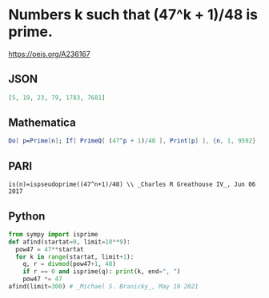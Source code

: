 # Numbers k such that \(47^k \+ 1\)/48 is prime\.
https://oeis.org/A236167
## JSON
```JSON
[5, 19, 23, 79, 1783, 7681]
```
## Mathematica
```Mathematica
Do[ p=Prime[n]; If[ PrimeQ[ (47^p + 1)/48 ], Print[p] ], {n, 1, 9592} ]
```
## PARI
```PARI
is(n)=ispseudoprime((47^n+1)/48) \\ _Charles R Greathouse IV_, Jun 06 2017
```
## Python
```Python
from sympy import isprime
def afind(startat=0, limit=10**9):
  pow47 = 47**startat
  for k in range(startat, limit+1):
    q, r = divmod(pow47+1, 48)
    if r == 0 and isprime(q): print(k, end=", ")
    pow47 *= 47
afind(limit=300) # _Michael S. Branicky_, May 19 2021
```
